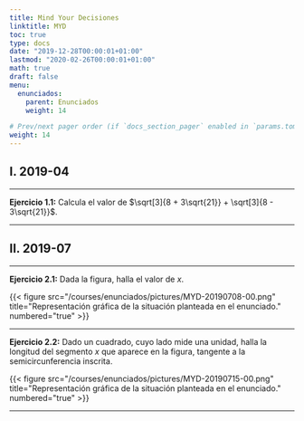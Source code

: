 ```yaml
---
title: Mind Your Decisiones
linktitle: MYD
toc: true
type: docs
date: "2019-12-28T00:00:01+01:00"
lastmod: "2020-02-26T00:00:01+01:00"
math: true
draft: false
menu:
  enunciados:
    parent: Enunciados
    weight: 14

# Prev/next pager order (if `docs_section_pager` enabled in `params.toml`)
weight: 14
---
```


## I. 2019-04

---

**Ejercicio 1.1:** Calcula el valor de $\sqrt[3]{8 + 3\sqrt{21}} + \sqrt[3]{8 - 3\sqrt{21}}$. 

---

## II. 2019-07

---

**Ejercicio 2.1:** Dada la figura, halla el valor de $x$.

{{< figure src="/courses/enunciados/pictures/MYD-20190708-00.png" title="Representación gráfica de la situación planteada en el enunciado." numbered="true" >}}

---

**Ejercicio 2.2:** Dado un cuadrado, cuyo lado mide una unidad, halla la longitud del segmento $x$ que aparece en la figura, tangente a la semicircunferencia inscrita.

{{< figure src="/courses/enunciados/pictures/MYD-20190715-00.png" title="Representación gráfica de la situación planteada en el enunciado." numbered="true" >}}

---
